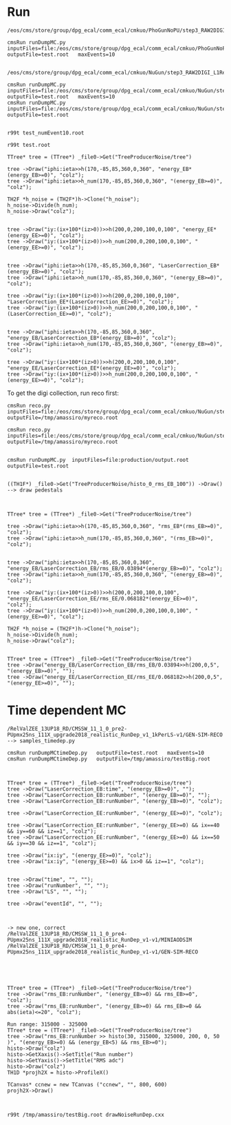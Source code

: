 Run
====

    /eos/cms/store/group/dpg_ecal/comm_ecal/cmkuo/PhoGunNoPU/step3_RAW2DIGI_L1Reco_RECO_RECOSIM_EI_caseA.root

    cmsRun runDumpMC.py  inputFiles=file:/eos/cms/store/group/dpg_ecal/comm_ecal/cmkuo/PhoGunNoPU/step3_RAW2DIGI_L1Reco_RECO_RECOSIM_EI_caseA.root   outputFile=test.root   maxEvents=10
    
    
    /eos/cms/store/group/dpg_ecal/comm_ecal/cmkuo/NuGun/step3_RAW2DIGI_L1Reco_RECO_RECOSIM_EI_PAT_VALIDATION_DQM_PhoStat_2.root
    
    cmsRun runDumpMC.py  inputFiles=file:/eos/cms/store/group/dpg_ecal/comm_ecal/cmkuo/NuGun/step3_RAW2DIGI_L1Reco_RECO_RECOSIM_EI_PAT_VALIDATION_DQM_PhoStat_2.root   outputFile=test.root   maxEvents=10
    cmsRun runDumpMC.py  inputFiles=file:/eos/cms/store/group/dpg_ecal/comm_ecal/cmkuo/NuGun/step3_RAW2DIGI_L1Reco_RECO_RECOSIM_EI_PAT_VALIDATION_DQM_PhoStat_2.root   outputFile=test.root

    
    r99t test_numEvent10.root
    
    r99t test.root
    
    TTree* tree = (TTree*) _file0->Get("TreeProducerNoise/tree")
    
    tree ->Draw("iphi:ieta>>h(170,-85,85,360,0,360", "energy_EB*(energy_EB>=0)", "colz");
    tree ->Draw("iphi:ieta>>h_num(170,-85,85,360,0,360", "(energy_EB>=0)", "colz");
    
    TH2F *h_noise = (TH2F*)h->Clone("h_noise");
    h_noise->Divide(h_num);
    h_noise->Draw("colz");


    tree ->Draw("iy:(ix+100*(iz>0))>>h(200,0,200,100,0,100", "energy_EE*(energy_EE>=0)", "colz");
    tree ->Draw("iy:(ix+100*(iz>0))>>h_num(200,0,200,100,0,100", "(energy_EE>=0)", "colz");

    
    tree ->Draw("iphi:ieta>>h(170,-85,85,360,0,360", "LaserCorrection_EB*(energy_EB>=0)", "colz");
    tree ->Draw("iphi:ieta>>h_num(170,-85,85,360,0,360", "(energy_EB>=0)", "colz");
    
    tree ->Draw("iy:(ix+100*(iz>0))>>h(200,0,200,100,0,100", "LaserCorrection_EE*(LaserCorrection_EE>=0)", "colz");
    tree ->Draw("iy:(ix+100*(iz>0))>>h_num(200,0,200,100,0,100", "(LaserCorrection_EE>=0)", "colz");

    
    tree ->Draw("iphi:ieta>>h(170,-85,85,360,0,360", "energy_EB/LaserCorrection_EB*(energy_EB>=0)", "colz");
    tree ->Draw("iphi:ieta>>h_num(170,-85,85,360,0,360", "(energy_EB>=0)", "colz");

    tree ->Draw("iy:(ix+100*(iz>0))>>h(200,0,200,100,0,100", "energy_EE/LaserCorrection_EE*(energy_EE>=0)", "colz");
    tree ->Draw("iy:(ix+100*(iz>0))>>h_num(200,0,200,100,0,100", "(energy_EE>=0)", "colz");


    
    
    
To get the digi collection, run reco first:
 
    cmsRun reco.py  inputFiles=file:/eos/cms/store/group/dpg_ecal/comm_ecal/cmkuo/NuGun/step3_RAW2DIGI_L1Reco_RECO_RECOSIM_EI_PAT_VALIDATION_DQM_PhoStat_2.root   outputFile=/tmp/amassiro/myreco.root
    
    cmsRun reco.py  inputFiles=file:/eos/cms/store/group/dpg_ecal/comm_ecal/cmkuo/NuGun/step3_RAW2DIGI_L1Reco_RECO_RECOSIM_EI_PAT_VALIDATION_DQM_PhoStat_2.root   outputFile=/tmp/amassiro/myreco.root
    
    
    cmsRun runDumpMC.py  inputFiles=file:production/output.root  outputFile=test.root

    
    ((TH1F*) _file0->Get("TreeProducerNoise/histo_0_rms_EB_100")) ->Draw()
    --> draw pedestals
    
    
    
    TTree* tree = (TTree*) _file0->Get("TreeProducerNoise/tree")

    tree ->Draw("iphi:ieta>>h(170,-85,85,360,0,360", "rms_EB*(rms_EB>=0)", "colz");
    tree ->Draw("iphi:ieta>>h_num(170,-85,85,360,0,360", "(rms_EB>=0)", "colz");

    
    tree ->Draw("iphi:ieta>>h(170,-85,85,360,0,360", "energy_EB/LaserCorrection_EB/rms_EB/0.03894*(energy_EB>=0)", "colz");
    tree ->Draw("iphi:ieta>>h_num(170,-85,85,360,0,360", "(energy_EB>=0)", "colz");

    tree ->Draw("iy:(ix+100*(iz>0))>>h(200,0,200,100,0,100", "energy_EE/LaserCorrection_EE/rms_EE/0.068182*(energy_EE>=0)", "colz");
    tree ->Draw("iy:(ix+100*(iz>0))>>h_num(200,0,200,100,0,100", "(energy_EE>=0)", "colz");

    TH2F *h_noise = (TH2F*)h->Clone("h_noise");
    h_noise->Divide(h_num);
    h_noise->Draw("colz");

    
    TTree* tree = (TTree*) _file0->Get("TreeProducerNoise/tree")
    tree ->Draw("energy_EB/LaserCorrection_EB/rms_EB/0.03894>>h(200,0,5", "(energy_EB>=0)", "");
    tree ->Draw("energy_EE/LaserCorrection_EE/rms_EE/0.068182>>h(200,0,5", "(energy_EE>=0)", "");
    
    
Time dependent MC
====


    /RelValZEE_13UP18_RD/CMSSW_11_1_0_pre2-PUpmx25ns_111X_upgrade2018_realistic_RunDep_v1_1kPerLS-v1/GEN-SIM-RECO 
    --> samples_timedep.py
    
    cmsRun runDumpMCtimeDep.py   outputFile=test.root   maxEvents=10
    cmsRun runDumpMCtimeDep.py   outputFile=/tmp/amassiro/testBig.root
    
    
    
    TTree* tree = (TTree*) _file0->Get("TreeProducerNoise/tree")
    tree ->Draw("LaserCorrection_EB:time", "(energy_EB>=0)", "");
    tree ->Draw("LaserCorrection_EB:runNumber", "(energy_EB>=0)", "");
    tree ->Draw("LaserCorrection_EB:runNumber", "(energy_EB>=0)", "colz");
    
    tree ->Draw("LaserCorrection_EE:runNumber", "(energy_EE>=0)", "colz");
    
    tree ->Draw("LaserCorrection_EE:runNumber", "(energy_EE>=0) && ix==40 && iy==60 && iz==1", "colz");
    tree ->Draw("LaserCorrection_EE:runNumber", "(energy_EE>=0) && ix==50 && iy==30 && iz==1", "colz");
    
    tree ->Draw("ix:iy", "(energy_EE>=0)", "colz");
    tree ->Draw("ix:iy", "(energy_EE>=0) && ix>0 && iz==1", "colz");
    
    
    tree ->Draw("time", "", "");
    tree ->Draw("runNumber", "", "");
    tree ->Draw("LS", "", "");
    
    tree ->Draw("eventId", "", "");
    
    
    
    -> new one, correct 
    /RelValZEE_13UP18_RD/CMSSW_11_1_0_pre4-PUpmx25ns_111X_upgrade2018_realistic_RunDep_v1-v1/MINIAODSIM
    /RelValZEE_13UP18_RD/CMSSW_11_1_0_pre4-PUpmx25ns_111X_upgrade2018_realistic_RunDep_v1-v1/GEN-SIM-RECO
    
    
    
    

    TTree* tree = (TTree*) _file0->Get("TreeProducerNoise/tree")
    tree ->Draw("rms_EB:runNumber", "(energy_EB>=0) && rms_EB>=0", "colz");
    tree ->Draw("rms_EB:runNumber", "(energy_EB>=0) && rms_EB>=0 && abs(ieta)<=20", "colz");
    
    Run range: 315000 - 325000
    TTree* tree = (TTree*) _file0->Get("TreeProducerNoise/tree")
    tree ->Draw("rms_EB:runNumber >> histo(30, 315000, 325000, 200, 0, 50 )", "(energy_EB>=0) && (energy_EB<5) && rms_EB>=0");
    histo->Draw("colz")
    histo->GetXaxis()->SetTitle("Run number")
    histo->GetYaxis()->SetTitle("RMS adc")
    histo->Draw("colz")
    TH1D *projh2X = histo->ProfileX()
    
    TCanvas* ccnew = new TCanvas ("ccnew", "", 800, 600)
    projh2X->Draw()
    
    

    r99t /tmp/amassiro/testBig.root drawNoiseRunDep.cxx
    
    

    
    
    
    
    
    
    